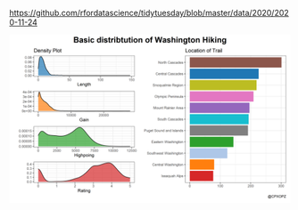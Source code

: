 https://github.com/rfordatascience/tidytuesday/blob/master/data/2020/2020-11-24

![](https://raw.githubusercontent.com/CPXOPZ/TidyTuesdays/master/2020/20201124-W48-Washington%20Trails/20201124-W48-Washington%20Trails.png)

